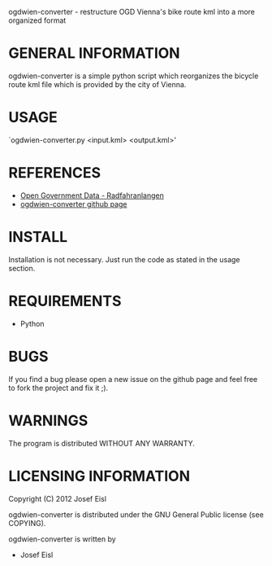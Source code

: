 ogdwien-converter - restructure OGD Vienna's bike route kml into a more organized format

GENERAL INFORMATION
===================
ogdwien-converter is a simple python script which reorganizes the bicycle route kml file
which is provided by the city of Vienna.  

USAGE
=====

`ogdwien-converter.py <input.kml> <output.kml>'

REFERENCES
==========
- [Open Government Data - Radfahranlangen](http://data.wien.gv.at/katalog/radfahranlagen.html)
- [ogdwien-converter github page](https://github.com/zapster/ogdwien)

INSTALL
=======

Installation is not necessary. Just run the code as stated in the usage section.

REQUIREMENTS
============

- Python

BUGS
====

If you find a bug please open a new issue on the github page and feel free to
fork the project and fix it ;).

WARNINGS
========
The program is distributed WITHOUT ANY WARRANTY.

LICENSING INFORMATION
=====================
Copyright (C) 2012 Josef Eisl

ogdwien-converter is distributed under the GNU General Public license (see COPYING).

ogdwien-converter is written by 

- Josef Eisl

